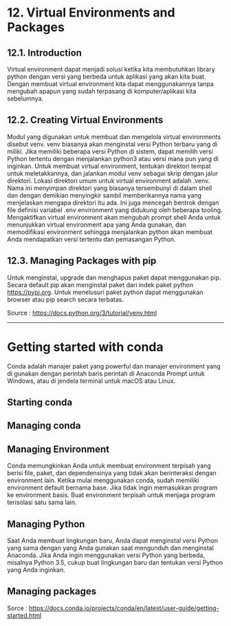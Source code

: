 # 12. Virtual Environments and Packages
## 12.1. Introduction
Virtual environment dapat menjadi solusi ketika kita membutuhkan library python dengan versi yang berbeda untuk aplikasi yang akan kita buat. Dengan membuat virtual environment kita dapat menggunakannya tanpa mengubah apapun yang sudah terpasang di komputer/aplikasi kita sebelumnya.
## 12.2. Creating Virtual Environments
Modul yang digunakan untuk membuat dan mengelola virtual environments disebut venv. venv biasanya akan menginstal versi Python terbaru yang di miliki. Jika memiliki beberapa versi Python di sistem, dapat memilih versi Python tertentu dengan menjalankan python3 atau versi mana pun yang di inginkan.
Untuk membuat virtual environment, tentukan direktori tempat untuk meletakkannya, dan jalankan modul venv sebagai skrip dengan jalur direktori.
Lokasi direktori umum untuk virtual environment adalah .venv. Nama ini menyimpan direktori yang biasanya tersembunyi di dalam shell dan dengan demikian menyingkir sambil memberikannya nama yang menjelaskan mengapa direktori itu ada. Ini juga mencegah bentrok dengan file definisi variabel .env environment yang didukung oleh beberapa tooling.
Mengaktifkan virtual environment akan mengubah prompt shell Anda untuk menunjukkan virtual environment apa yang Anda gunakan, dan memodifikasi environment sehingga menjalankan python akan membuat Anda mendapatkan versi tertentu dan pemasangan Python.
## 12.3. Managing Packages with pip
Untuk menginstal, upgrade dan menghapus paket dapat menggunakan pip. Secara default pip akan menginstal paket dari indek paket python <https://pypi.org>. Untuk menelusuri paket python dapat menggunakan browser atau pip search secara terbatas.

Source : https://docs.python.org/3/tutorial/venv.html

---
# Getting started with conda
Conda adalah manajer paket yang powerful dan manajer environment yang di gunakan dengan perintah baris perintah di Anaconda Prompt untuk Windows, atau di jendela terminal untuk macOS atau Linux.
## Starting conda
## Managing conda
## Managing Environment
Conda memungkinkan Anda untuk membuat environment terpisah yang berisi file, paket, dan dependensinya yang tidak akan berinteraksi dengan environment lain.
Ketika mulai menggunakan conda, sudah memiliki environment default bernama base. Jika tidak ingin memasukkan program ke environment basis. Buat environment terpisah untuk menjaga program terisolasi satu sama lain.
## Managing Python
Saat Anda membuat lingkungan baru, Anda dapat menginstal versi Python yang sama dengan yang Anda gunakan saat mengunduh dan menginstal Anaconda. Jika Anda ingin menggunakan versi Python yang berbeda, misalnya Python 3.5, cukup buat lingkungan baru dan tentukan versi Python yang Anda inginkan.
## Managing packages
Sorce : https://docs.conda.io/projects/conda/en/latest/user-guide/getting-started.html